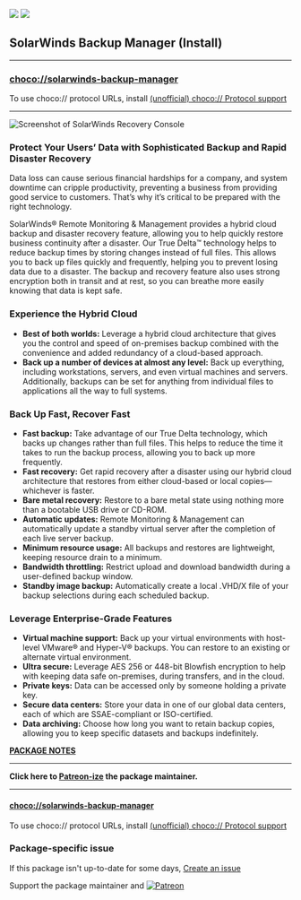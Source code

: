 [![](https://img.shields.io/chocolatey/v/solarwinds-backup-manager?color=green&label=solarwinds-backup-manager)](https://chocolatey.org/packages/solarwinds-backup-manager) [![](https://img.shields.io/chocolatey/dt/solarwinds-backup-manager)](https://chocolatey.org/packages/solarwinds-backup-manager)

## SolarWinds Backup Manager (Install)

---

### [choco://solarwinds-backup-manager](choco://solarwinds-backup-manager)
To use choco:// protocol URLs, install [(unofficial) choco:// Protocol support ](https://chocolatey.org/packages/choco-protocol-support)

---

![Screenshot of SolarWinds Recovery Console](https://cdn.staticaly.com/gh/bcurran3/ChocolateyPackages/master/solarwinds-recovery-console/solarwinds-recovery-console_screenshot.png)	

### Protect Your Users’ Data with Sophisticated Backup and Rapid Disaster Recovery

Data loss can cause serious financial hardships for a company, and system downtime can cripple productivity, preventing a business from providing good service to customers. That’s why it’s critical to be prepared with the right technology.

SolarWinds® Remote Monitoring & Management provides a hybrid cloud backup and disaster recovery feature, allowing you to help quickly restore business continuity after a disaster. Our True Delta™ technology helps to reduce backup times by storing changes instead of full files. This allows you to back up files quickly and frequently, helping you to prevent losing data due to a disaster. The backup and recovery feature also uses strong encryption both in transit and at rest, so you can breathe more easily knowing that data is kept safe.

### Experience the Hybrid Cloud

* **Best of both worlds:** Leverage a hybrid cloud architecture that gives you the control and speed of on-premises backup combined with the convenience and added redundancy of a cloud-based approach.
* **Back up a number of devices at almost any level:** Back up everything, including workstations, servers, and even virtual machines and servers. Additionally, backups can be set for anything from individual files to applications all the way to full systems.

### Back Up Fast, Recover Fast

* **Fast backup:** Take advantage of our True Delta technology, which backs up changes rather than full files. This helps to reduce the time it takes to run the backup process, allowing you to back up more frequently.
* **Fast recovery:** Get rapid recovery after a disaster using our hybrid cloud architecture that restores from either cloud-based or local copies—whichever is faster.
* **Bare metal recovery:** Restore to a bare metal state using nothing more than a bootable USB drive or CD-ROM.
* **Automatic updates:** Remote Monitoring & Management can automatically update a standby virtual server after the completion of each live server backup.
* **Minimum resource usage:** All backups and restores are lightweight, keeping resource drain to a minimum.
* **Bandwidth throttling:** Restrict upload and download bandwidth during a user-defined backup window.
* **Standby image backup:** Automatically create a local .VHD/X file of your backup selections during each scheduled backup.

### Leverage Enterprise-Grade Features

* **Virtual machine support:** Back up your virtual environments with host-level VMware® and Hyper-V® backups. You can restore to an existing or alternate virtual environment.
* **Ultra secure:** Leverage AES 256 or 448-bit Blowfish encryption to help with keeping data safe on-premises, during transfers, and in the cloud.
* **Private keys:** Data can be accessed only by someone holding a private key.
* **Secure data centers:** Store your data in one of our global data centers, each of which are SSAE-compliant or ISO-certified.
* **Data archiving:** Choose how long you want to retain backup copies, allowing you to keep specific datasets and backups indefinitely. 

**[PACKAGE NOTES](https://github.com/bcurran3/ChocolateyPackages/blob/master/solarwinds-backup-manager/readme.md)**
    

---

**Click here to [Patreon-ize](https://www.patreon.com/bcurran3) the package maintainer.**

---

#### [choco://solarwinds-backup-manager](choco://solarwinds-backup-manager)
To use choco:// protocol URLs, install [(unofficial) choco:// Protocol support ](https://chocolatey.org/packages/choco-protocol-support)

### Package-specific issue
If this package isn't up-to-date for some days, [Create an issue](https://github.com/tunisiano187/Chocolatey-packages/issues/new/choose)

Support the package maintainer and [![Patreon](https://cdn.jsdelivr.net/gh/tunisiano187/Chocolatey-packages@d15c4e19c709e7148588d4523ffc6dd3cd3c7e5e/icons/patreon.png)](https://www.patreon.com/bePatron?u=39585820)
